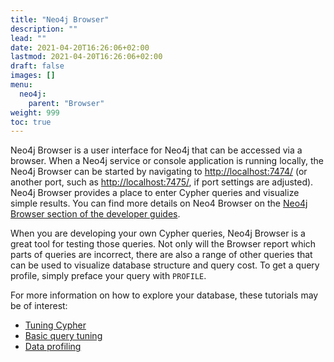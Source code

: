 ```yaml
---
title: "Neo4j Browser"
description: ""
lead: ""
date: 2021-04-20T16:26:06+02:00
lastmod: 2021-04-20T16:26:06+02:00
draft: false
images: []
menu: 
  neo4j:
    parent: "Browser"
weight: 999
toc: true
---
```


Neo4j Browser is a user interface for Neo4j that can be accessed via a browser. When a Neo4j service or console application is running locally, the Neo4j Browser can be started by navigating to <a href="http://localhost:7474/">http://localhost:7474/</a> (or another port, such as <a href="http://localhost:7475/">http://localhost:7475/</a>, if port settings are adjusted). Neo4j Browser provides a place to enter Cypher queries and visualize simple results. You can find more details on Neo4 Browser on the <a href="https://neo4j.com/developer/neo4j-browser/">Neo4j Browser section of the developer guides</a>. 

When you are developing your own Cypher queries, Neo4j Browser is a great tool for testing those queries. Not only will the Browser report which parts of queries are incorrect, there are also a range of other queries that can be used to visualize database structure and query cost. To get a query profile, simply preface your query with <code>PROFILE</code>. 

For more information on how to explore your database, these tutorials may be of interest:
<ul>
  <li><a href="https://neo4j.com/blog/tuning-cypher-queries/">Tuning Cypher</a></li>
  <li><a href="https://neo4j.com/docs/cypher-manual/current/query-tuning/basic-example/">Basic query tuning</a></li>
  <li><a href="https://neo4j.com/blog/data-profiling-holistic-view-neo4j/">Data profiling</a></li>
</ul>
